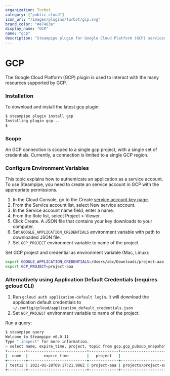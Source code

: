 ```yaml
---
organization: Turbot
category: ["public cloud"]
icon_url: "/images/plugins/turbot/gcp.svg"
brand_color: "#e7483a"
display_name: "GCP"
name: "gcp"
description: "Steampipe plugin for Google Cloud Platform (GCP) services and resource types"
---
```


# GCP

The Google Cloud Platform (GCP) plugin is used to interact with the many resources supported by GCP.

### Installation

To download and install the latest gcp plugin:

```bash
$ steampipe plugin install gcp
Installing plugin gcp...
$
```

### Scope

An GCP connection is scoped to a single gcp project, with a single set of credentials. Currently, a connection is limited to a single GCP region.

### Configure Environment Variables

This topic explains how to authenticate an application as a service account. To use Steampipe, you need to create an service account in GCP with the appropriate permissions.

1. In the Cloud Console, go to the Create [service account key page](https://console.cloud.google.com/apis/credentials/serviceaccountkey).
2. From the Service account list, select New service account.
3. In the Service account name field, enter a name.
4. From the Role list, select Project > Viewer.
5. Click Create. A JSON file that contains your key downloads to your computer.
6. Set `GOOGLE_APPLICATION_CREDENTIALS` environment variable with path to downloaded JSON file.
7. Set `GCP_PROJECT` environment variable to name of the project

Set GCP project and credential as environment variable (Mac, Linux):

```bash
export GOOGLE_APPLICATION_CREDENTIALS=/Users/abc/Downloads/project-aaa.json
export GCP_PROJECT=project-aaa
```

### Alternatively using Application Default Credentials (requires gcloud CLI)

1. Run `gcloud auth application-default login`.
   It will download the application default credentials to `~/.config/gcloud/application_default_credentials.json`
2. Set `GCP_PROJECT` environment variable to name of the project.

Run a query:

```bash
$ steampipe query
Welcome to Steampipe v0.0.11
Type ".inspect" for more information.
> select name, expire_time, project, topic from gcp.gcp_pubsub_snapshot;
+--------+--------------------------+-------------+------------------------------------------------------------------+
|  name  |       expire_time        |   project   |                              topic                               |
+--------+--------------------------+-------------+------------------------------------------------------------------+
| test12 | 2021-01-28T09:17:21.986Z | project-aaa | projects/project-aaa/topics/event_handler                        |
+--------+--------------------------+-------------+------------------------------------------------------------------+
```
